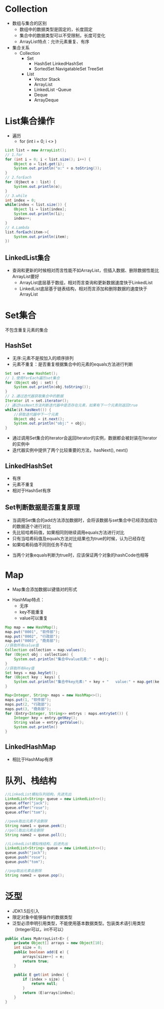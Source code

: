 # Collection
- 数组与集合的区别
    - 数组中的数据类型是固定的，长度固定
    - 集合中的数据类型可以不受限制，长度可变化
    - ArrayList特点：允许元素重复、有序
- 集合关系
    - Collection
        - Set
            - HashSet LinkedHashSet
            - SortedSet NavigatableSet TreeSet
        - List
            - Vector Stack
            - ArrayList
            - LinkedList
        -Queue 
            - Deque
            - ArrayDeque
# List集合操作
- 遍历
    - for (int i = 0; i <> ) 
```java
List list = new ArrayList();
// 1.for
for (int i = 0; i < list.size(); i++) {
    Object o = list.get(i);
    System.out.println("o:" + o.toString());
}
// 2.forEach
for (Ojbect o : list) {
    System.out.println(o);
}
// 3.while
int index = 0;
while(index < list.size()) {
    Object li = list[index];
    System.out.println(li);
    index++;
}
// 4.Lambda
list.forEach(item->{
    System.out.println(item);
})
```
## LinkedList集合
- 查询和更新的时候相对而言性能不如ArrayList，但插入数据、删除数据性能比ArrayList要好
    - ArrayList底层基于数组，相对而言查询和更新数据速度快于LinkedList
    - LinkedList底层基于链表结构，相对而言添加和删除数据的速度快于ArrayList


# Set集合
不包含重复元素的集合
## HashSet
- 无序:元素不是按加入的顺序排列
- 元素不重复：是否重复根据集合中的元素的equals方法进行判断
```java
Set set = new HashSet();
// 1.使用forEach遍历set集合
for (Object obj : set) {
    System.out.println(obj.toString());
}
// 2.通过迭代器获取集合中的数据
Iterator it = set.iterator();
// 通过hasNext方法判断迭代器中是否存在元素，如果有下一个元素则返回true
while(it.hasNext()) {
    //获取迭代器中下一个元素
    Object obj = it.next();
    System.out.println("obj:" + obj);
}
```
- 通过调用Set集合的iterator会返回Iterator的实例，数据都会被封装在Iterator的实例中
- 迭代器实例中提供了两个比较重要的方法，hasNext(), next()

## LinkedHashSet
- 有序
- 元素不重复
- 相对于HashSet有序

## Set判断数据是否重复原理
+ 当调用Set集合的add方法添加数据时，会将该数据与set集合中已经添加成功的数据逐个进行对比
+ 先比较哈希码值，如果相同则继续调用equals方法进行对比
+ 只有当哈希码值及equals方法对比结果也为true的时候，认为已经存在
+ 如果哈希码值不同则任务不存在

- 当两个对象equals判断为true时，应该保证两个对象的hashCode也相等

# Map
+ Map集合添加数据以键值对的形式
- HashMap特点：
    - 无序
    - key不能重复
    - value可以重复
```java
Map map = new HashMap();
map.put("0001", "软件部");
map.put("0002", "行政部");
map.put("0003", "商务部");
//获取所有value值
Collection collection = map.values();
for (Object obj : collection) {
    System.out.println("集合中value元素:" + obj);
}
//获取所有key值
Set keys = map.keySet();
for (Object key : keys) {
    System.out.println("集合中key元素:" + key + "   value:" + map.get(key));
}

Map<Integer, String> maps = new HashMap<>();
maps.put(1, "软件部");
maps.put(2, "行政部");
maps.put(3, "商务部");
for (Entry<Integer, String>> entrys : maps.entrySet()) {
    Integer key = entry.getKey();
    String value = entry.getValue();
    System.out.println()
}
```

## LinkedHashMap
- 相比于HashMap有序

# 队列、栈结构
```java
//LinkedList模拟队列结构，先进先出
LinkedList<String> queue = new LinkedList<>();
queue.offer("jack");
queue.offer("rose");
queue.offer("tom");

//peek取出元素不会删除
String name1 = queue.peek();
//poll取出元素会删除
String name2 = queue.poll();
```
```java
//LinkedList模拟栈结构，后进先出
LinkedList<String> queue = new LinkedList<>();
queue.push("jack");
queue.push("rose");
queue.push("tom");

//pop取出元素会删除
String name2 = queue.pop();
```

# 泛型
+ JDK1.5后引入
+ 限定对象中能够操作的数据类型
+ 泛型必须申明引用类型，不能使用基本数据类型。包装类术语引用类型（Integer可以，int不可以）
```java
public class MyArrayList<E> {
    private Object[] arrays = new Object[10];
    int size = 0;
    public boolean add(E e) {
        arrays[size++] = e;
        return true;
    }

    public E get(int index) {
        if (index > size) {
            return null;
        }
        return (E)arrays[index];
    }
}
```

